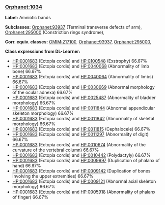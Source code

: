 
### [Orphanet:1034](http://www.orpha.net/ORDO/Orphanet_1034)
**Label:** Amniotic bands

**Subclasses:** [Orphanet:93937](http://www.orpha.net/ORDO/Orphanet_93937) (Terminal transverse defects of arm), [Orphanet:295000](http://www.orpha.net/ORDO/Orphanet_295000) (Constriction rings syndrome), 

**Corr. equiv. classes:** [OMIM:217100](http://purl.obolibrary.org/obo/OMIM_217100), [Orphanet:93937](http://www.orpha.net/ORDO/Orphanet_93937), [Orphanet:295000](http://www.orpha.net/ORDO/Orphanet_295000), 

**Class expressions from DL-Learner:**

- [HP:0001683](http://purl.obolibrary.org/obo/HP_0001683) (Ectopia cordis) and [HP:0100548](http://purl.obolibrary.org/obo/HP_0100548) (Exstrophy) 66.67%
- [HP:0001683](http://purl.obolibrary.org/obo/HP_0001683) (Ectopia cordis) and [HP:0040068](http://purl.obolibrary.org/obo/HP_0040068) (Abnormality of limb bone) 66.67%
- [HP:0001683](http://purl.obolibrary.org/obo/HP_0001683) (Ectopia cordis) and [HP:0040064](http://purl.obolibrary.org/obo/HP_0040064) (Abnormality of limbs) 66.67%
- [HP:0001683](http://purl.obolibrary.org/obo/HP_0001683) (Ectopia cordis) and [HP:0030669](http://purl.obolibrary.org/obo/HP_0030669) (Abnormal morphology of the ocular adnexa) 66.67%
- [HP:0001683](http://purl.obolibrary.org/obo/HP_0001683) (Ectopia cordis) and [HP:0025487](http://purl.obolibrary.org/obo/HP_0025487) (Abnormality of bladder morphology) 66.67%
- [HP:0001683](http://purl.obolibrary.org/obo/HP_0001683) (Ectopia cordis) and [HP:0011844](http://purl.obolibrary.org/obo/HP_0011844) (Abnormal appendicular skeleton morphology) 66.67%
- [HP:0001683](http://purl.obolibrary.org/obo/HP_0001683) (Ectopia cordis) and [HP:0011842](http://purl.obolibrary.org/obo/HP_0011842) (Abnormality of skeletal morphology) 66.67%
- [HP:0001683](http://purl.obolibrary.org/obo/HP_0001683) (Ectopia cordis) and [HP:0011815](http://purl.obolibrary.org/obo/HP_0011815) (Cephalocele) 66.67%
- [HP:0001683](http://purl.obolibrary.org/obo/HP_0001683) (Ectopia cordis) and [HP:0011297](http://purl.obolibrary.org/obo/HP_0011297) (Abnormality of digit) 66.67%
- [HP:0001683](http://purl.obolibrary.org/obo/HP_0001683) (Ectopia cordis) and [HP:0010674](http://purl.obolibrary.org/obo/HP_0010674) (Abnormality of the curvature of the vertebral column) 66.67%
- [HP:0001683](http://purl.obolibrary.org/obo/HP_0001683) (Ectopia cordis) and [HP:0010442](http://purl.obolibrary.org/obo/HP_0010442) (Polydactyly) 66.67%
- [HP:0001683](http://purl.obolibrary.org/obo/HP_0001683) (Ectopia cordis) and [HP:0009997](http://purl.obolibrary.org/obo/HP_0009997) (Duplication of phalanx of hand) 66.67%
- [HP:0001683](http://purl.obolibrary.org/obo/HP_0001683) (Ectopia cordis) and [HP:0009142](http://purl.obolibrary.org/obo/HP_0009142) (Duplication of bones involving the upper extremities) 66.67%
- [HP:0001683](http://purl.obolibrary.org/obo/HP_0001683) (Ectopia cordis) and [HP:0009121](http://purl.obolibrary.org/obo/HP_0009121) (Abnormal axial skeleton morphology) 66.67%
- [HP:0001683](http://purl.obolibrary.org/obo/HP_0001683) (Ectopia cordis) and [HP:0005918](http://purl.obolibrary.org/obo/HP_0005918) (Abnormality of phalanx of finger) 66.67%


